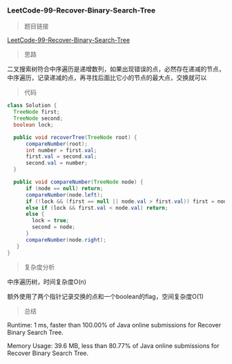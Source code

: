 ### LeetCode-99-Recover-Binary-Search-Tree

> 题目链接

[LeetCode-99-Recover-Binary-Search-Tree](https://leetcode.com/problems/recover-binary-search-tree/)

> 思路

二叉搜索树符合中序遍历是递增数列，如果出现错误的点，必然存在递减的节点，中序遍历，记录递减的点，再寻找后面比它小的节点的最大点，交换就可以

> 代码

```java
class Solution {
  TreeNode first;
  TreeNode second;
  boolean lock;

  public void recoverTree(TreeNode root) {
      compareNumber(root);
      int number = first.val;
      first.val = second.val;
      second.val = number;
  }

  public void compareNumber(TreeNode node) {
      if (node == null) return;
      compareNumber(node.left);
      if (!lock && (first == null || node.val > first.val)) first = node;
      else if (lock && first.val < node.val) return;
      else {
        lock = true;
        second = node;
      }
      compareNumber(node.right);
   }
}
```

> 复杂度分析

中序遍历树，时间复杂度O(n)

额外使用了两个指针记录交换的点和一个boolean的flag，空间复杂度O(1)

> 总结

Runtime: 1 ms, faster than 100.00% of Java online submissions for Recover Binary Search Tree.

Memory Usage: 39.6 MB, less than 80.77% of Java online submissions for Recover Binary Search Tree.

